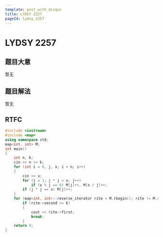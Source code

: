 ```yaml
---
template: post_with_disqus
title: LYDSY 2257
pageId: lydsy_2257
---
```


# LYDSY 2257
<span id="poem"></span><script>$(function(){$.ajax('/api/poem?rnd='+Date.now()+Math.random()).done(function(data){$('#poem').text(data);});});</script>
## 题目大意
暂无

## 题目解法
暂无

## RTFC

```cpp
#include <iostream>
#include <map>
using namespace std;
map<int, int> M;
int main()
{
    int n, k;
    cin >> n >> k;
    for (int i = 0, j, x; i < n; i++)
    {
        cin >> x;
        for (j = 1; j * j < x; j++)
            if (x % j == 0) M[j]++, M[x / j]++;
        if (j * j == x) M[j]++;
    }
    for (map<int, int>::reverse_iterator rite = M.rbegin(); rite != M.rend(); rite++)
        if (rite->second >= k)
        {
            cout << rite->first;
            break;
        }
    return 0;
}

```
<div id="__comment"></div>
